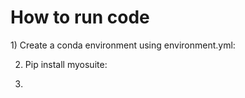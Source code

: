<h1> How to run code </h1>
1) Create a conda environment using environment.yml:

2) Pip install myosuite:

3) 
